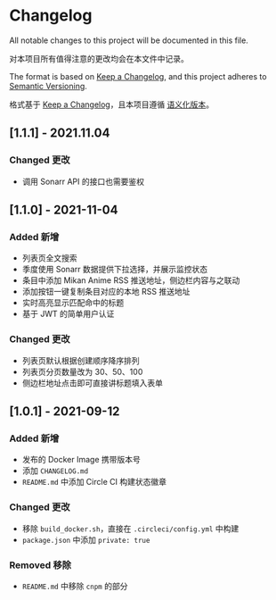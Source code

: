 # Changelog

All notable changes to this project will be documented in this file.

对本项目所有值得注意的更改均会在本文件中记录。

The format is based on [Keep a Changelog](https://keepachangelog.com/en/1.0.0/),
and this project adheres to [Semantic Versioning](https://semver.org/spec/v2.0.0.html).

格式基于 [Keep a Changelog](https://keepachangelog.com/zh-CN/1.0.0/)，且本项目遵循 [语义化版本](https://semver.org/lang/zh-CN/)。

## [1.1.1] - 2021.11.04

### Changed 更改

- 调用 Sonarr API 的接口也需要鉴权

## [1.1.0] - 2021-11-04

### Added 新增

- 列表页全文搜索
- 季度使用 Sonarr 数据提供下拉选择，并展示监控状态
- 条目中添加 Mikan Anime RSS 推送地址，侧边栏内容与之联动
- 添加按钮一键复制条目对应的本地 RSS 推送地址
- 实时高亮显示匹配命中的标题
- 基于 JWT 的简单用户认证

### Changed 更改

- 列表页默认根据创建顺序降序排列
- 列表页分页数量改为 30、50、100
- 侧边栏地址点击即可直接讲标题填入表单

## [1.0.1] - 2021-09-12

### Added 新增

- 发布的 Docker Image 携带版本号
- 添加 `CHANGELOG.md`
- `README.md` 中添加 Circle CI 构建状态徽章

### Changed 更改

- 移除 `build_docker.sh`，直接在 `.circleci/config.yml` 中构建
- `package.json` 中添加 `private: true`

### Removed 移除

- `README.md` 中移除 `cnpm` 的部分
